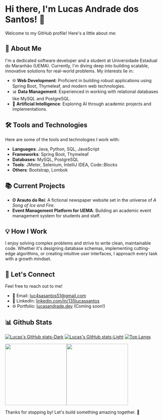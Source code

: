 # Hi there, I'm Lucas Andrade dos Santos! 👋

Welcome to my GitHub profile! Here's a little about me:

## 🚀 About Me
I'm a dedicated software developer and a student at Universidade Estadual do Maranhão (UEMA). Currently, I'm diving deep into building scalable, innovative solutions for real-world problems. My interests lie in:

- 🌐 **Web Development**: Proficient in building robust applications using Spring Boot, Thymeleaf, and modern web technologies.
- 📊 **Data Management**: Experienced in working with relational databases like MySQL and PostgreSQL.
- 🤖 **Artificial Intelligence**: Exploring AI through academic projects and implementations.

## 🛠️ Tools and Technologies

Here are some of the tools and technologies I work with:

- **Languages**: Java, Python, SQL, JavaScript
- **Frameworks**: Spring Boot, Thymeleaf
- **Databases**: MySQL, PostgreSQL
- **Tools**: JMeter, Selenium, IntelliJ IDEA, Code::Blocks
- **Others**: Bootstrap, Lombok

## 📚 Current Projects

- **O Arauto do Rei**: A fictional newspaper website set in the universe of *A Song of Ice and Fire*.
- **Event Management Platform for UEMA**: Building an academic event management system for students and staff.

## 💡 How I Work

I enjoy solving complex problems and strive to write clean, maintainable code. Whether it's designing database schemas, implementing cutting-edge algorithms, or creating intuitive user interfaces, I approach every task with a growth mindset.

## 🌱 Let's Connect

Feel free to reach out to me!

- 📧 Email: luc4sasantos51@gmail.com
- 💼 LinkedIn: [linkedin.com/in/135lucassantos](https://www.linkedin.com/in/135lucassantos/)
- 🌐 Portfolio: [lucasandrade.dev](https://lucasandrade.dev) (Coming soon!)

## 📊 Github Stats

[![Lucas's GitHub stats-Dark](https://github-readme-stats.vercel.app/api?username=lucasA51&show_icons=true&theme=dark#gh-dark-mode-only)](https://github.com/anuraghazra/github-readme-stats#gh-dark-mode-only)
[![Lucas's GitHub stats-Light](https://github-readme-stats.vercel.app/api?username=lucasA51&show_icons=true&theme=default#gh-light-mode-only)](https://github.com/anuraghazra/github-readme-stats#gh-light-mode-only)
[![Top Langs](https://github-readme-stats.vercel.app/api/top-langs/?username=lucasA51&layout=compact&theme=transparent&title_color=fefefe&text_color=9f9f9f)](https://github.com/anuraghazra/github-readme-stats)

<div style="display: flex; flex-direction: row;">
 <img height=200 class="img" src="https://github-readme-stats.vercel.app/api?username=lucasA51&show_icons=true&theme=dark#gh-dark-mode-only" />
 <img height=200 class="img" src="https://github-readme-stats.vercel.app/api/top-langs/?username=lucasA51&layout=compact&theme=transparent&title_color=fefefe&text_color=9f9f9f" />
</div>

Thanks for stopping by! Let's build something amazing together. 🚀

